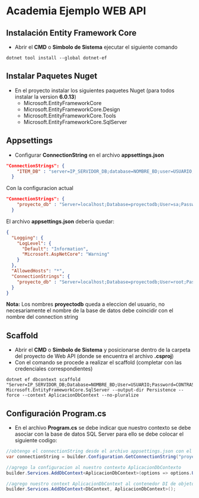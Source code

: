 # Academia Ejemplo WEB API

## Instalación Entity Framework Core

- Abrir el **CMD** o **Simbolo de Sistema** ejecutar el siguiente comando

```
dotnet tool install --global dotnet-ef
```

## Instalar Paquetes Nuget

- En el proyecto instalar los siguientes paquetes Nuget (para todos instalar la version **6.0.13**)
    - Microsoft.EntityFrameworkCore
    - Microsoft.EntityFrameworkCore.Design
    - Microsoft.EntityFrameworkCore.Tools
    - Microsoft.EntityFrameworkCore.SqlServer

## Appsettings

- Configurar **ConnectionString** en el archivo **appsettings.json**

```json
"ConnectionStrings": {
    "ITEM_DB" : "server=IP_SERVIDOR_DB;database=NOMBRE_BD;user=USUARIO;password=CONTRASEÑA"
  }
```

Con la configuracion actual

```json
"ConnectionStrings": {
    "proyecto_db" : "Server=localhost;Database=proyectodb;User=sa;Password=pass123"
  }
```

El archivo **appsettings.json** debería quedar:

```json
{
  "Logging": {
    "LogLevel": {
      "Default": "Information",
      "Microsoft.AspNetCore": "Warning"
    }
  },
  "AllowedHosts": "*",
  "ConnectionStrings": {
    "proyecto_db" : "Server=localhost;Database=proyectodb;User=root;Password=pass123"
  }
}
```

**Nota:** Los nombres **proyectodb** queda a eleccion del usuario, no necesariamente el nombre de la base de datos debe coincidir con el nombre del connection string


## Scaffold

- Abrir el **CMD** o **Simbolo de Sistema** y posicionarse dentro de la carpeta del proyecto de Web API (donde se encuentra el archivo **.csproj**)
- Con el comando se procede a realizar el scaffold (completar con las credenciales correspondientes)

```
dotnet ef dbcontext scaffold "Server=IP_SERVIDOR_DB;Database=NOMBRE_BD;User=USUARIO;Password=CONTRASEÑA" Microsoft.EntityFrameworkCore.SqlServer --output-dir Persistence --force --context AplicacionDbContext --no-pluralize
```


## Configuración Program.cs

- En el archivo **Program.cs** se debe indicar que nuestro contexto se debe asociar con la base de datos SQL Server para ello se debe colocar el siguiente codigo:

```c#
//obtengo el connectionString desde el archivo appsettings.json con el nombre del item "proyecto_db"
var connectionString = builder.Configuration.GetConnectionString("proyecto_db");

//agrego la configuracion al nuestro contexto AplicacionDbContexto
builder.Services.AddDbContext<AplicacionDbContext>(options => options.UseSqlServer(connectionString));

//agrego nuestro context AplicacionDbContext al contenedor DI de objetos
builder.Services.AddDbContext<DbContext, AplicacionDbContext>();
```

